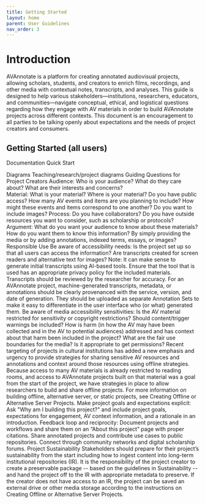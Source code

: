 ```yaml
---
title: Getting Started
layout: home
parent: User Guidelines
nav_order: 3
---
```


# Introduction
AVAnnotate is a platform for creating annotated audiovisual projects, allowing scholars, students, and creators to enrich films, recordings, and other media with contextual notes, transcripts, and analyses. This guide is designed to help various stakeholders—institutions, researchers, educators, and communities—navigate conceptual, ethical, and logistical questions regarding how they engage with AV materials in order to build AVAnnotate projects across different contexts. This document is an encouragement to all parties to be talking openly about expectations and the needs of project creators and consumers. 

## Getting Started (all users)
Documentation
Quick Start 

Diagrams
Teaching/research/project diagrams
Guiding Questions for Project Creators
Audience: Who is your audience? What do they care about? What are their interests and concerns?  
Material: What is your material? Where is your material? Do you have public access? How many AV events and items are you planning to include? How might these events and items correspond to one another? Do you want to include images?
Process: Do you have collaborators? Do you have outside resources you want to consider, such as scholarship or protocols?
Argument: What do you want your audience to know about these materials? How do you want them to know this information? By simply providing the media or by adding annotations, indexed terms, essays, or images? 
Responsible Use
Be aware of accessibility needs: Is the project set up so that all users can access the information? Are transcripts created for screen readers and alternative text for images? 
Note: It can make sense to generate initial transcripts using AI-based tools. Ensure that the tool that is used has an appropriate privacy policy for the included materials. Transcripts should be reviewed by the researcher for accuracy.  For an AVAnnotate project, machine-generated transcripts, metadata, or annotations should be clearly provenanced with the service, version, and date of generation. They should be uploaded as separate Annotation Sets to make it easy to differentiate in the user interface who (or what) generated them. 
Be aware of media accessibility sensitivities: Is the AV material restricted for sensitivity or copyright restrictions? Should content/trigger warnings be included? How is harm (in how the AV may have been collected and in the AV to potential audiences) addressed and has context about that harm been included in the project? What are the fair use boundaries for the media? Is it appropriate to get permissions? 
Recent targeting of projects in cultural institutions has added a new emphasis and urgency to provide strategies for sharing sensitive AV resources and annotations and context around those resources using offline strategies. Because access to many AV materials is already restricted to reading rooms, and access to AVAnnotate projects built on that material was a goal from the start of the project, we have strategies in place to allow researchers to build and share offline projects. For more information on building offline, alternative server, or static projects, see Creating Offline or Alternative Server Projects.
Make project goals and expectations explicit: Ask "Why am I building this project?" and include project goals, expectations for engagement, AV context information, and a rationale in an introduction. 
Feedback loop and reciprocity: Document projects and workflows and share them on an “About this project” page with proper citations. Share annotated projects and contribute use cases to public repositories. Connect through community networks and digital scholarship forums.
Project Sustainability
Stakeholders should prepare for their project’s sustainability from the start including how to ingest content into long-term institutional repositories (IR). It is the responsibility of the project creator to create a preservable package -- based on the guidelines in Sustainability -- and hand the project off to the IR with appropriate metadata to preserve. If the creator does not have access to an IR, the project can be saved an external drive or other media storage according to the instructions on  Creating Offline or Alternative Server Projects.
